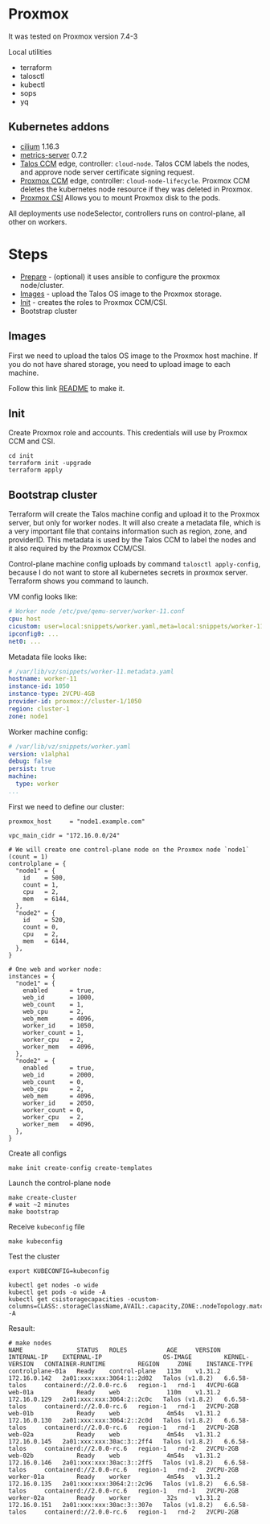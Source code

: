 # Proxmox

It was tested on Proxmox version 7.4-3

Local utilities

* terraform
* talosctl
* kubectl
* sops
* yq

## Kubernetes addons

* [cilium](https://github.com/cilium/cilium) 1.16.3
* [metrics-server](https://github.com/kubernetes-sigs/metrics-server) 0.7.2
* [Talos CCM](https://github.com/siderolabs/talos-cloud-controller-manager) edge, controller: `cloud-node`.
Talos CCM labels the nodes, and approve node server certificate signing request.
* [Proxmox CCM](https://github.com/sergelogvinov/proxmox-cloud-controller-manager) edge, controller: `cloud-node-lifecycle`.
Proxmox CCM deletes the kubernetes node resource if they was deleted in Proxmox.
* [Proxmox CSI](https://github.com/sergelogvinov/proxmox-csi-plugin)
Allows you to mount Proxmox disk to the pods.

All deployments use nodeSelector, controllers runs on control-plane, all other on workers.

# Steps

* [Prepare](prepare/) - (optional) it uses ansible to configure the proxmox node/cluster.
* [Images](images/) - upload the Talos OS image to the Proxmox storage.
* [Init](init/) - creates the roles to Proxmox CCM/CSI.
* Bootstrap cluster

## Images

First we need to upload the talos OS image to the Proxmox host machine.
If you do not have shared storage, you need to upload image to each machine.

Follow this link [README](images/README.md) to make it.

## Init

Create Proxmox role and accounts.
This credentials will use by Proxmox CCM and CSI.

```shell
cd init
terraform init -upgrade
terraform apply
```

## Bootstrap cluster

Terraform will create the Talos machine config and upload it to the Proxmox server, but only for worker nodes.
It will also create a metadata file, which is a very important file that contains information such as region, zone, and providerID.
This metadata is used by the Talos CCM to label the nodes and it also required by the Proxmox CCM/CSI.

Control-plane machine config uploads by command `talosctl apply-config`, because I do not want to store all kubernetes secrets in proxmox server.
Terraform shows you command to launch.

VM config looks like:

```yaml
# Worker node /etc/pve/qemu-server/worker-11.conf
cpu: host
cicustom: user=local:snippets/worker.yaml,meta=local:snippets/worker-11.metadata.yaml
ipconfig0: ...
net0: ...
```

Metadata file looks like:

```yaml
# /var/lib/vz/snippets/worker-11.metadata.yaml
hostname: worker-11
instance-id: 1050
instance-type: 2VCPU-4GB
provider-id: proxmox://cluster-1/1050
region: cluster-1
zone: node1
```

Worker machine config:

```yaml
# /var/lib/vz/snippets/worker.yaml
version: v1alpha1
debug: false
persist: true
machine:
  type: worker
...
```

First we need to define our cluster:

```hcl
proxmox_host     = "node1.example.com"

vpc_main_cidr = "172.16.0.0/24"

# We will create one control-plane node on the Proxmox node `node1` (count = 1)
controlplane = {
  "node1" = {
    id    = 500,
    count = 1,
    cpu   = 2,
    mem   = 6144,
  },
  "node2" = {
    id    = 520,
    count = 0,
    cpu   = 2,
    mem   = 6144,
  },
}

# One web and worker node:
instances = {
  "node1" = {
    enabled      = true,
    web_id       = 1000,
    web_count    = 1,
    web_cpu      = 2,
    web_mem      = 4096,
    worker_id    = 1050,
    worker_count = 1,
    worker_cpu   = 2,
    worker_mem   = 4096,
  },
  "node2" = {
    enabled      = true,
    web_id       = 2000,
    web_count    = 0,
    web_cpu      = 2,
    web_mem      = 4096,
    worker_id    = 2050,
    worker_count = 0,
    worker_cpu   = 2,
    worker_mem   = 4096,
  },
}
```

Create all configs

```shell
make init create-config create-templates
```

Launch the control-plane node

```shell
make create-cluster
# wait ~2 minutes
make bootstrap
```

Receive `kubeconfig` file

```shell
make kubeconfig
```

Test the cluster

```shell
export KUBECONFIG=kubeconfig

kubectl get nodes -o wide
kubectl get pods -o wide -A
kubectl get csistoragecapacities -ocustom-columns=CLASS:.storageClassName,AVAIL:.capacity,ZONE:.nodeTopology.matchLabels -A
```

Resault:

```shell
# make nodes
NAME               STATUS   ROLES           AGE     VERSION   INTERNAL-IP    EXTERNAL-IP                 OS-IMAGE         KERNEL-VERSION   CONTAINER-RUNTIME         REGION     ZONE    INSTANCE-TYPE
controlplane-01a   Ready    control-plane   113m    v1.31.2   172.16.0.142   2a01:xxx:xxx:3064:1::2d02   Talos (v1.8.2)   6.6.58-talos     containerd://2.0.0-rc.6   region-1   rnd-1   4VCPU-6GB
web-01a            Ready    web             110m    v1.31.2   172.16.0.129   2a01:xxx:xxx:3064:2::2c0c   Talos (v1.8.2)   6.6.58-talos     containerd://2.0.0-rc.6   region-1   rnd-1   2VCPU-2GB
web-01b            Ready    web             4m54s   v1.31.2   172.16.0.130   2a01:xxx:xxx:3064:2::2c0d   Talos (v1.8.2)   6.6.58-talos     containerd://2.0.0-rc.6   region-1   rnd-1   2VCPU-2GB
web-02a            Ready    web             4m54s   v1.31.2   172.16.0.145   2a01:xxx:xxx:30ac:3::2ff4   Talos (v1.8.2)   6.6.58-talos     containerd://2.0.0-rc.6   region-1   rnd-2   2VCPU-2GB
web-02b            Ready    web             4m54s   v1.31.2   172.16.0.146   2a01:xxx:xxx:30ac:3::2ff5   Talos (v1.8.2)   6.6.58-talos     containerd://2.0.0-rc.6   region-1   rnd-2   2VCPU-2GB
worker-01a         Ready    worker          4m54s   v1.31.2   172.16.0.135   2a01:xxx:xxx:3064:2::2c96   Talos (v1.8.2)   6.6.58-talos     containerd://2.0.0-rc.6   region-1   rnd-1   2VCPU-2GB
worker-02a         Ready    worker          32s     v1.31.2   172.16.0.151   2a01:xxx:xxx:30ac:3::307e   Talos (v1.8.2)   6.6.58-talos     containerd://2.0.0-rc.6   region-1   rnd-2   2VCPU-2GB
```
